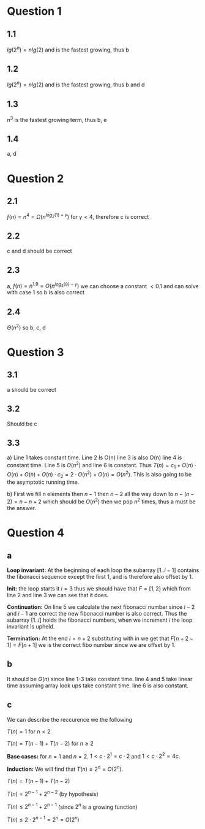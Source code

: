 # Question 1
## 1.1
$lg(2^n)=nlg(2)$ and is the fastest growing, thus b
## 1.2
$lg(2^n)=nlg(2)$ and is the fastest growing, thus b and d
## 1.3
$n^3$ is the fastest growing term, thus b, e
## 1.4
a, d
# Question 2
## 2.1
$f(n)=n^4=\Omega(n^{log_2(1)+\gamma})$ for $\gamma<4$, therefore c is correct
## 2.2
c and d should be correct
## 2.3
a, $f(n)=n^{1.9}=O(n^{log_3(9)-\gamma})$ we can choose a constant $<0.1$ and can solve with case 1 so b is also correct
## 2.4
$\Theta(n^2)$ so b, c, d
# Question 3
## 3.1
a should be correct
## 3.2
Should be c
## 3.3
a) Line 1 takes constant time. Line 2 Is O(n) line 3 is also O(n) line 4 is constant time. Line 5 is $O(n^2)$ and line 6 is constant. Thus $T(n)=c_1+O(n) \cdot O(n) + O(n) + O(n) \cdot c_2=2 \cdot O(n^2) + O(n)=O(n^2)$. This is also going to be the asymptotic running time.

b) First we fill n elements then $n-1$ then $n-2$ all the way down to $n-(n-2)=n-n+2$ which should be $O(n^2)$ then we pop $n^2$ times, thus a must be the answer.
# Question 4
## a
**Loop invariant:** At the beginning of each loop the subarray $[1..i-1]$ contains the fibonacci sequence except the first 1, and is therefore also offset by 1.

**Init:** the loop starts it $i=3$ thus we should have that $F=[1,2]$ which from line $2$ and line $3$ we can see that it does.

**Continuation:** On line $5$ we calculate the next fibonacci number since $i-2$ and $i-1$ are correct the new fibonacci number is also correct. Thus the subarray $[1..i]$ holds the fibonacci numbers, when we increment $i$ the loop invariant is upheld.

**Termination:** At the end $i=n+2$ substituting with in we get that $F[n+2-1]=F[n+1]$ we is the correct fibo number since we are offset by 1.

## b
It should be $\Theta(n)$ since line 1-3 take constant time. line 4 and 5 take linear time assuming array look ups take constant time. line 6 is also constant.

## c
We can describe the reccurence we the following

$T(n) = 1$ for $n<2$

$T(n) = T(n-1)+T(n-2)$ for $n \geq 2$

**Base cases:** for $n=1$ and $n=2$. $1<c \cdot 2^1=c \cdot 2$ and $1<c \cdot 2^2=4c$.

**Induction:** We will find that $T(n) \leq 2^n = O(2^n)$.

$T(n)=T(n-1)+T(n-2)$

$T(n)=2^{n-1} + 2^{n-2}$ (by hypothesis)

$T(n) \leq 2^{n-1}+2^{n-1}$ (since $2^n$ is a growing function)

$T(n) \leq 2 \cdot 2^{n-1}=2^n=O(2^n)$
